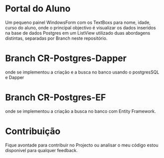 # Portal do Aluno
Um pequeno painel WindowsForm com os TextBoxs para nome, idade, curso do aluno, onde o principal objectivo é visualizar os dados inseridos na base de dados Postgres em um ListView utilizado duas abordagens distintas, separadas por Branch neste repositório.

# Branch CR-Postgres-Dapper
onde se implementou a criação e a busca no banco usando o postgresSQL e Dapper

# Branch CR-Postgres-EF
onde se implementou a criação a busca no banco com Entity Framework.

# Contribuição
Fique avontade para contribuir no Projecto ou analisar o meu código estou disponivel para qualquer feedback.
